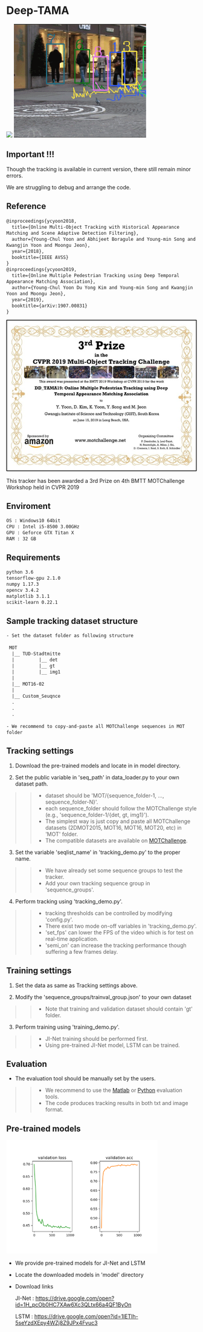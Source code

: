 # Deep-TAMA

<p float="left">
  <img src="/images/PETS_results.gif" height="300"> 
  <img src="/images/Stadtmitte_results.gif" height="300">
</p>

## Important !!!

Though the tracking is available in current version, there still remain minor errors.

We are struggling to debug and arrange the code.


## Reference

```
@inproceedings{ycyoon2018,
  title={Online Multi-Object Tracking with Historical Appearance Matching and Scene Adaptive Detection Filtering},
  author={Young-Chul Yoon and Abhijeet Boragule and Young-min Song and Kwangjin Yoon and Moongu Jeon},
  year={2018},
  booktitle={IEEE AVSS}
}
@inproceedings{ycyoon2019,
  title={Online Multiple Pedestrian Tracking using Deep Temporal Appearance Matching Association},
  author={Young-Chul Yoon Du Yong Kim and Young-min Song and Kwangjin Yoon and Moongu Jeon},
  year={2019},
  booktitle={arXiv:1907.00831}
}
```

<img src="/images/cvpr_award.jpg" height="400">

This tracker has been awarded a 3rd Prize on 4th BMTT MOTChallenge Workshop held in CVPR 2019

## Enviroment
    OS : Windows10 64bit
    CPU : Intel i5-8500 3.00GHz
    GPU : Geforce GTX Titan X
    RAM : 32 GB

## Requirements
    python 3.6
    tensorflow-gpu 2.1.0
    numpy 1.17.3
    opencv 3.4.2
    matplotlib 3.1.1
    scikit-learn 0.22.1
    
## Sample tracking dataset structure
    - Set the dataset folder as following structure
     
     MOT
      |__ TUD-Stadtmitte
      |         |__ det
      |         |__ gt
      |         |__ img1
      |
      |__ MOT16-02
      |
      |__ Custom_Seuqnce
      .
      .
      .
      
    - We recommend to copy-and-paste all MOTChallenge sequences in MOT folder
      
## Tracking settings
1. Download the pre-trained models and locate in in model directory.

2. Set the public variable in 'seq_path' in data_loader.py to your own dataset path.
>> - dataset should be 'MOT/{sequence_folder-1, ..., sequence_folder-N}'.
>> - each sequence_folder should follow the MOTChallenge style (e.g., 'sequence_folder-1/{det, gt, img1}').
>> - The simplest way is just copy and paste all MOTChallenge datasets (2DMOT2015, MOT16, MOT16, MOT20, etc) in 'MOT' folder.
>> - The compatible datasets are available on [MOTChallenge](https://motchallenge.net/).

3. Set the variable 'seqlist_name' in 'tracking_demo.py' to the proper name.
>> - We have already set some sequence groups to test the tracker.
>> - Add your own tracking sequence group in 'sequence_groups'.

4. Perform tracking using 'tracking_demo.py'.
>> - tracking thresholds can be controlled by modifying 'config.py'.
>> - There exist two mode on-off variables in 'tracking_demo.py'.
>> - 'set_fps' can lower the FPS of the video which is for test on real-time application.
>> - 'semi_on' can increase the tracking performance though suffering a few frames delay.

## Training settings
1. Set the data as same as Tracking settings above.

2. Modify the 'sequence_groups/trainval_group.json' to your own dataset
>> - Note that training and validation dataset should contain 'gt' folder.

3. Perform training using 'training_demo.py'.
>> - JI-Net training should be performed first.
>> - Using pre-trained JI-Net model, LSTM can be trained.

## Evaluation
- The evaluation tool should be manually set by the users.
>> - We recommend to use the [Matlab](https://bitbucket.org/amilan/motchallenge-devkit/src/default/) or [Python](https://github.com/cheind/py-motmetrics) evaluation tools.
>> - The code produces tracking results in both txt and image format.

## Pre-trained models

<p float="left">
  <img src="/images/lstm.png" height="300"> 
</p>

- We provide pre-trained models for JI-Net and LSTM
- Locate the downloaded models in 'model' directory
- Download links

    JI-Net : https://drive.google.com/open?id=1H_pcOb0HC7XAw6Xc3QLtx66a4QF1ByOn
    
    LSTM : https://drive.google.com/open?id=1lETIh-5seYzdXEpy4WZj8Z9JPx4Fvuc3
